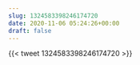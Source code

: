 ```yaml
---
slug: 1324583398246174720
date: 2020-11-06 05:24:26+00:00
draft: false
---
```


{{< tweet 1324583398246174720 >}}
